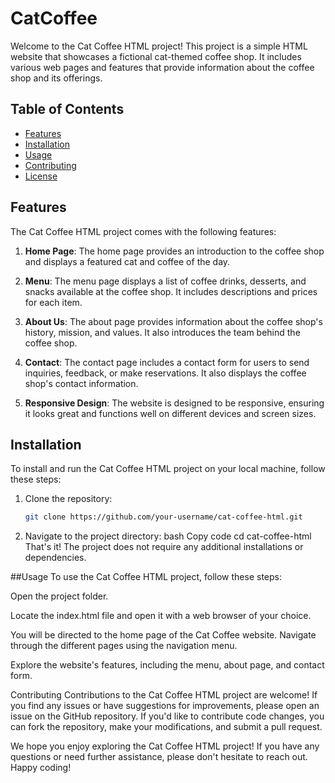 # CatCoffee
Welcome to the Cat Coffee HTML project! This project is a simple HTML website that showcases a fictional cat-themed coffee shop. It includes various web pages and features that provide information about the coffee shop and its offerings.

## Table of Contents

- [Features](#features)
- [Installation](#installation)
- [Usage](#usage)
- [Contributing](#contributing)
- [License](#license)

## Features

The Cat Coffee HTML project comes with the following features:

1. **Home Page**: The home page provides an introduction to the coffee shop and displays a featured cat and coffee of the day.

2. **Menu**: The menu page displays a list of coffee drinks, desserts, and snacks available at the coffee shop. It includes descriptions and prices for each item.

3. **About Us**: The about page provides information about the coffee shop's history, mission, and values. It also introduces the team behind the coffee shop.

4. **Contact**: The contact page includes a contact form for users to send inquiries, feedback, or make reservations. It also displays the coffee shop's contact information.

5. **Responsive Design**: The website is designed to be responsive, ensuring it looks great and functions well on different devices and screen sizes.

## Installation

To install and run the Cat Coffee HTML project on your local machine, follow these steps:

1. Clone the repository:

   ```bash
   git clone https://github.com/your-username/cat-coffee-html.git
2. Navigate to the project directory:
bash
Copy code
cd cat-coffee-html
That's it! The project does not require any additional installations or dependencies.

##Usage
To use the Cat Coffee HTML project, follow these steps:

Open the project folder.

Locate the index.html file and open it with a web browser of your choice.

You will be directed to the home page of the Cat Coffee website. Navigate through the different pages using the navigation menu.

Explore the website's features, including the menu, about page, and contact form.

Contributing
Contributions to the Cat Coffee HTML project are welcome! If you find any issues or have suggestions for improvements, please open an issue on the GitHub repository. If you'd like to contribute code changes, you can fork the repository, make your modifications, and submit a pull request.

We hope you enjoy exploring the Cat Coffee HTML project! If you have any questions or need further assistance, please don't hesitate to reach out. Happy coding!
